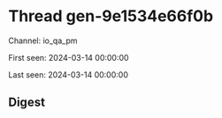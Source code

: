 # Thread gen-9e1534e66f0b
Channel: io_qa_pm

First seen: 2024-03-14 00:00:00

Last seen: 2024-03-14 00:00:00

## Digest


